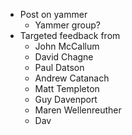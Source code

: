 - Post on yammer
  - Yammer group?
- Targeted feedback from
  * John McCallum
  - David Chagne
  - Paul Datson
  - Andrew Catanach
  - Matt Templeton
  - Guy Davenport
  - Maren Wellenreuther
  - Dav